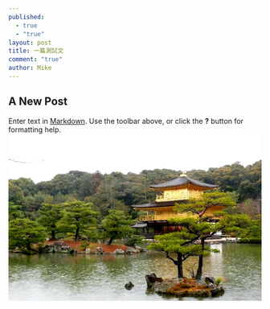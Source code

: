 ```yaml
---
published: 
  - true
  - "true"
layout: post
title: 一篇測試文
comment: "true"
author: Mike
---
```


## A New Post

Enter text in [Markdown](http://daringfireball.net/projects/markdown/). Use the toolbar above, or click the **?** button for formatting help.
![](/source/_posts/L1000056-1.JPG)